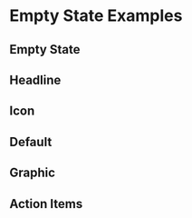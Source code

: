 # Empty State Examples

## Empty State

<code-tab>
<template #example>
<EmptyStateExample />
</template>
<template #code>

```vue
<!--@include: ./components/empty-state/EmptyStateExample.vue -->
```

</template>
</code-tab>

## Headline

<code-tab>
<template #example>
<HeadlineExample />
</template>
<template #code>

```vue
<!--@include: ./components/empty-state/HeadlineExample.vue -->
```

</template>
</code-tab>

## Icon

<code-tab>
<template #example>
<IconExample />
</template>
<template #code>

```vue
<!--@include: ./components/empty-state/IconExample.vue -->
```

</template>
</code-tab>

## Default

<code-tab>
<template #example>
<DefaultExample />
</template>
<template #code>

```vue
<!--@include: ./components/empty-state/DefaultExample.vue -->
```

</template>
</code-tab>

## Graphic

<code-tab>
<template #example>
<GraphicExample />
</template>
<template #code>

```vue
<!--@include: ./components/empty-state/GraphicExample.vue -->
```

</template>
</code-tab>

## Action Items

<code-tab>
<template #example>
<ActionItemsExample />
</template>
<template #code>

```vue
<!--@include: ./components/empty-state/ActionItemsExample.vue -->
```

</template>
</code-tab>

<script setup lang="ts">
import CodeTab from '../custom/CodeTab.vue';
import { defineClientComponent } from 'vitepress';

const EmptyStateExample = defineClientComponent(() =>  import('./components/empty-state/EmptyStateExample.vue'));
const HeadlineExample = defineClientComponent(() =>  import('./components/empty-state/HeadlineExample.vue'));
const IconExample = defineClientComponent(() =>  import('./components/empty-state/IconExample.vue'));
const DefaultExample = defineClientComponent(() =>  import('./components/empty-state/DefaultExample.vue'));
const GraphicExample = defineClientComponent(() =>  import('./components/empty-state/GraphicExample.vue'));
const ActionItemsExample = defineClientComponent(() =>  import('./components/empty-state/ActionItemsExample.vue'));
</script>
